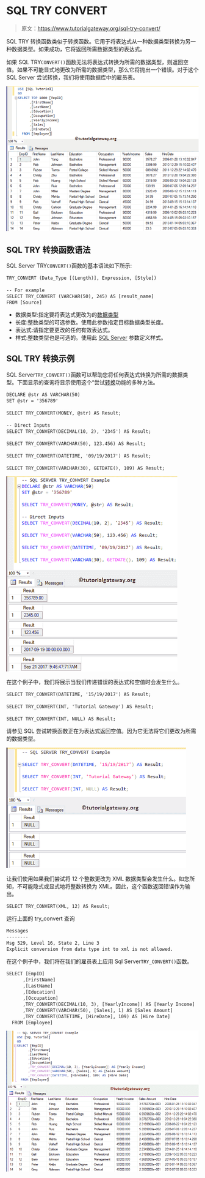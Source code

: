 # SQL TRY CONVERT

> 原文：<https://www.tutorialgateway.org/sql-try-convert/>

SQL TRY 转换函数类似于转换函数。它用于将表达式从一种数据类型转换为另一种数据类型。如果成功，它将返回所需数据类型的表达式。

如果 SQL TRY`CONVERT()`函数无法将表达式转换为所需的数据类型，则返回空值。如果不可能显式地更改为所需的数据类型，那么它将抛出一个错误。对于这个 SQL Server 尝试转换，我们将使用数据库中的雇员表。

![SQL TRY CONVERT EXAMPLE 0](img/f2fbf2526325b5f4e2f82f020226bd4b.png)

## SQL TRY 转换函数语法

SQL Server TRY`CONVERT()`函数的基本语法如下所示:

```
TRY_CONVERT (Data_Type [(Length)], Expression, [Style])

-- For example
SELECT TRY_CONVERT (VARCHAR(50), 245) AS [result_name]
FROM [Source]
```

*   数据类型:指定要将表达式更改为的[数据类型](https://www.tutorialgateway.org/sql-data-types/)
*   长度:整数类型的可选参数。使用此参数指定目标数据类型长度。
*   表达式:请指定要更改的任何有效表达式。
*   样式:整数类型也是可选的。使用此 [SQL Server](https://www.tutorialgateway.org/sql/) 参数定义样式。

## SQL TRY 转换示例

SQL Server`TRY_CONVERT()`函数可以帮助您将任何表达式转换为所需的数据类型。下面显示的查询将显示使用这个“尝试[转换](https://www.tutorialgateway.org/sql-convert/)功能的多种方法。

```
DECLARE @str AS VARCHAR(50)
SET @str = '356789'

SELECT TRY_CONVERT(MONEY, @str) AS Result; 

-- Direct Inputs
SELECT TRY_CONVERT(DECIMAL(10, 2), '2345') AS Result; 

SELECT TRY_CONVERT(VARCHAR(50), 123.456) AS Result; 

SELECT TRY_CONVERT(DATETIME, '09/19/2017') AS Result;  

SELECT TRY_CONVERT(VARCHAR(30), GETDATE(), 109) AS Result;
```

![SQL TRY CONVERT 1](img/40720bd0f2559cfcd71e810fcdd96254.png)

在这个例子中，我们将展示当我们传递错误的表达式和空值时会发生什么。

```
SELECT TRY_CONVERT(DATETIME, '15/19/2017') AS Result;  

SELECT TRY_CONVERT(INT, 'Tutorial Gateway') AS Result;

SELECT TRY_CONVERT(INT, NULL) AS Result;
```

请参见 SQL 尝试转换函数正在为表达式返回空值。因为它无法将它们更改为所需的数据类型。

![SQL TRY CONVERT 2](img/2045158ad4d2f3fcba02e9e4918f1b1a.png)

让我们使用如果我们尝试将 12 个整数更改为 XML 数据类型会发生什么。如您所知，不可能隐式或显式地将整数转换为 XML。因此，这个函数返回错误作为输出。

```
SELECT TRY_CONVERT(XML, 12) AS Result;
```

运行上面的 try_convert 查询

```
Messages
--------
Msg 529, Level 16, State 2, Line 3
Explicit conversion from data type int to xml is not allowed.
```

在这个例子中，我们将在我们的雇员表上应用 Sql Server`TRY_CONVERT()`函数。

```
SELECT [EmpID]
      ,[FirstName]
      ,[LastName]
      ,[Education]
      ,[Occupation]
      ,TRY_CONVERT(DECIMAL(10, 3), [YearlyIncome]) AS [Yearly Income]
      ,TRY_CONVERT(VARCHAR(50), [Sales], 1) AS [Sales Amount]
      ,TRY_CONVERT(DATETIME, [HireDate], 109) AS [Hire Date]
  FROM [Employee]
```

![SQL TRY CONVERT 4](img/a8d698d5373b87ca505a6c69ea91e305.png)